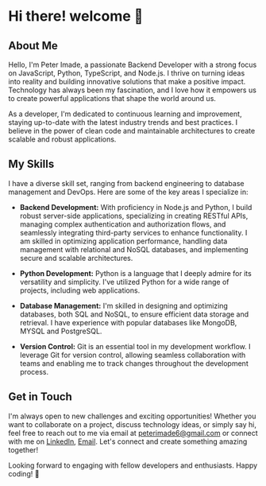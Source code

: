 # Hi there! welcome 👋

## About Me
Hello, I'm Peter Imade, a passionate Backend Developer with a strong focus on JavaScript, Python, TypeScript, and Node.js. I thrive on turning ideas into reality and building innovative solutions that make a positive impact. Technology has always been my fascination, and I love how it empowers us to create powerful applications that shape the world around us.

As a developer, I'm dedicated to continuous learning and improvement, staying up-to-date with the latest industry trends and best practices. I believe in the power of clean code and maintainable architectures to create scalable and robust applications.

## My Skills
I have a diverse skill set, ranging from backend engineering to database management and DevOps. Here are some of the key areas I specialize in:

- **Backend Development:** With proficiency in Node.js and Python, I build robust server-side applications, specializing in creating RESTful APIs, managing complex authentication and authorization flows, and seamlessly integrating third-party services to enhance functionality. I am skilled in optimizing application performance, handling data management with relational and NoSQL databases, and implementing secure and scalable architectures.

- **Python Development:** Python is a language that I deeply admire for its versatility and simplicity. I've utilized Python for a wide range of projects, including web applications.

- **Database Management:** I'm skilled in designing and optimizing databases, both SQL and NoSQL, to ensure efficient data storage and retrieval. I have experience with popular databases like MongoDB, MYSQL and PostgreSQL.

- **Version Control:** Git is an essential tool in my development workflow. I leverage Git for version control, allowing seamless collaboration with teams and enabling me to track changes throughout the development process.

## Get in Touch
I'm always open to new challenges and exciting opportunities! Whether you want to collaborate on a project, discuss technology ideas, or simply say hi, feel free to reach out to me via email at peterimade6@gmail.com or connect with me on [LinkedIn](https://www.linkedin.com/in/peter-imade/), [Email](peterimade6@gmail.com). Let's connect and create something amazing together!

Looking forward to engaging with fellow developers and enthusiasts. Happy coding! 🚀
